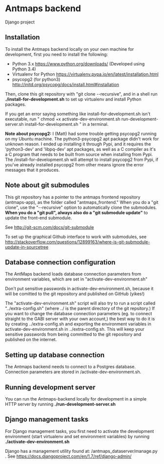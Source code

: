 Antmaps backend
========================
Django project


Installation
------------

To install the Antmaps backend locally on your own machine for development, first you need to install the following:

* Python 3.x  https://www.python.org/downloads/   (Developed using Python 3.4)
* Virtualenv for Python https://virtualenv.pypa.io/en/latest/installation.html
* psycopg2 (for python3)  http://initd.org/psycopg/docs/install.html#installation

Then, clone this git repository with "git clone --recursive", and in a shell run **./install-for-development.sh** to set up virtualenv and install Python packages.

If you get an error saying something like install-for-development.sh isn't executable, run " chmod +x activate-dev-environment.sh run-development-server.sh install-for-development.sh " in a terminal.

**Note about psycopg2:** I (Matt) had some trouble getting psycopg2 running on my Ubuntu machine.  The python3-psycopg2 apt package didn't work for unknown reason.  I ended up installing it through Pypi, and it requires the 'python3-dev' and 'libpq-dev' apt packages, as well as a C compiler as it's a C program that needs to be built from source when installing from Pypi.  The /install-for-development.sh will attempt to install psycopg2 from Pypi, if you've already installed psycopg2 from other means ignore the error messages that it produces.


Note about git submodules
-------------------------
This git repository has a pointer to the antmaps frontend repository (antmaps-app), as the folder called "antmaps_frontend."  When you do a "git clone", use the "--recursive" option to automatically clone the submodules.  **When you do a "git pull", always also do a "git submodule update"** to update the front-end submodule.

See http://git-scm.com/docs/git-submodule

To set up the graphical Github interface to work with submodules, see http://stackoverflow.com/questions/12899163/where-is-git-submodule-update-in-sourcetree


Database connection configuration
---------------------------------
The AntMaps backend loads database connection parameters from environment variables, which are set in "activate-dev-environment.sh"

Don't put sensitive passwords in activate-dev-environment.sh, because it will be comitted to the git repository and published on GitHub (yikes!)

The "activate-dev-environment.sh" script will also try to run a script called "../extra-config.sh" (where ../ is the parent directory of the git repsitory.)  If you want to change the database connection parameters (eg. to connect straight to the GABI server with your own account,) the best way to do it is by creating ../extra-config.sh and exporting the environment variables in activate-dev-environment.sh in ../extra-config.sh.  This will keep your sensitive passwords from being committed to the git repository and published on the internet.


Setting up database connection
------------------------------
The Antmaps backend needs to connect to a Postgres database.  Connection parameters are stored in /activate-dev-environment.sh.


Running development server
--------------------------
You can run the Antmaps-backend locally for development in a simple HTTP server by running **./run-development-server.sh**


Django management tasks
-----------------------
For Django management tasks, you first need to activate the development environment (start virtualenv and set environment variables) by running **./activate-dev-environment.sh**

Django has a management utility found at: /antmaps_dataserver/manage.py .
See https://docs.djangoproject.com/en/1.7/ref/django-admin/
